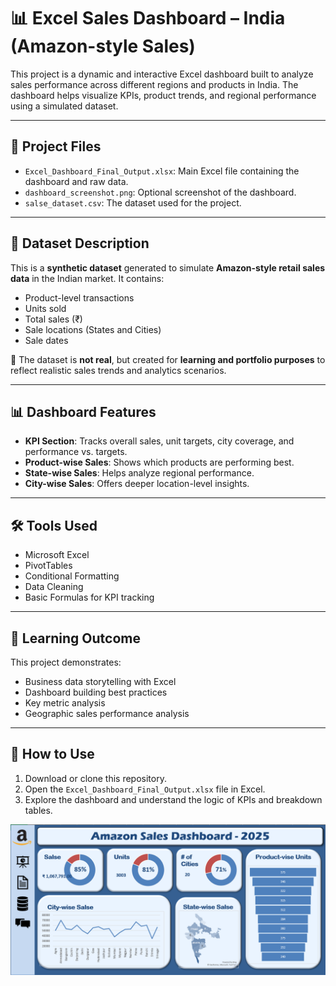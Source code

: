 # 📊 Excel Sales Dashboard – India (Amazon-style Sales)

This project is a dynamic and interactive Excel dashboard built to analyze sales performance across different regions and products in India. The dashboard helps visualize KPIs, product trends, and regional performance using a simulated dataset.

---


## 📁 Project Files

- `Excel_Dashboard_Final_Output.xlsx`: Main Excel file containing the dashboard and raw data.
- `dashboard_screenshot.png`: Optional screenshot of the dashboard.
- `salse_dataset.csv`: The dataset used for the project.

---

## 🧾 Dataset Description

This is a **synthetic dataset** generated to simulate **Amazon-style retail sales data** in the Indian market. It contains:
- Product-level transactions
- Units sold
- Total sales (₹)
- Sale locations (States and Cities)
- Sale dates

🔸 The dataset is **not real**, but created for **learning and portfolio purposes** to reflect realistic sales trends and analytics scenarios.

---

## 📊 Dashboard Features

- **KPI Section**: Tracks overall sales, unit targets, city coverage, and performance vs. targets.
- **Product-wise Sales**: Shows which products are performing best.
- **State-wise Sales**: Helps analyze regional performance.
- **City-wise Sales**: Offers deeper location-level insights.

---

## 🛠 Tools Used

- Microsoft Excel
- PivotTables
- Conditional Formatting
- Data Cleaning
- Basic Formulas for KPI tracking

---

## 🎯 Learning Outcome

This project demonstrates:
- Business data storytelling with Excel
- Dashboard building best practices
- Key metric analysis
- Geographic sales performance analysis

---

## 📌 How to Use

1. Download or clone this repository.
2. Open the `Excel_Dashboard_Final_Output.xlsx` file in Excel.
3. Explore the dashboard and understand the logic of KPIs and breakdown tables.

<img src="dashboard_screenshot/dashboard_screenshot.png">
